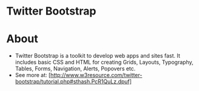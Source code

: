 # Twitter Bootstrap

# About
* Twitter Bootstrap is a toolkit to develop web apps and sites fast. It includes basic CSS and HTML for creating Grids, Layouts, Typography, Tables, Forms, Navigation, Alerts, Popovers etc.
 * See more at: [http://www.w3resource.com/twitter-bootstrap/tutorial.php#sthash.PcR1QuLz.dpuf]
